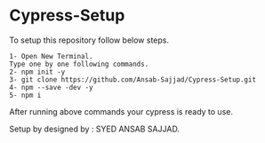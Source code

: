 # Cypress-Setup

To setup this repository follow below steps.

    1- Open New Terminal.
    Type one by one following commands. 
    2- npm init -y
    3- git clone https://github.com/Ansab-Sajjad/Cypress-Setup.git
    4- npm --save -dev -y
    5- npm i

After running above commands your cypress is ready to use.





Setup by designed by : SYED ANSAB SAJJAD.
